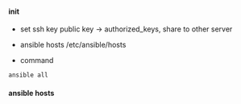 
#### init
- set ssh key
public key -> authorized_keys, share to other server
- ansible hosts
/etc/ansible/hosts

- command
```
ansible all 
```

#### ansible hosts